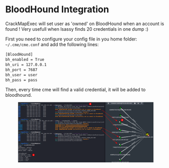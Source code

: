 # BloodHound Integration

CrackMapExec will set user as 'owned' on BloodHound when an account is found ! Very usefull when lsassy finds 20 credentials in one dump :)

First you need to configure your config file in you home folder: `~/.cme/cme.conf` and add the following lines:

```
[BloodHound]
bh_enabled = True
bh_uri = 127.0.0.1
bh_port = 7687
bh_user = user
bh_pass = pass
```

Then, every time cme will find a valid credential, it will be added to bloodhound.

<figure><img src="../../.gitbook/assets/image (47).png" alt=""><figcaption></figcaption></figure>
